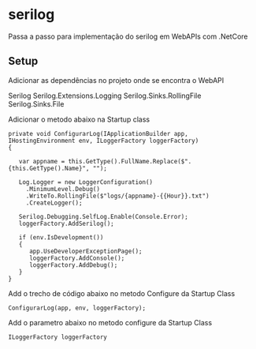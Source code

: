 # serilog
Passa a passo para implementação do serilog em WebAPIs com .NetCore

## Setup

Adicionar as dependências no projeto onde se encontra o WebAPI

Serilog
Serilog.Extensions.Logging
Serilog.Sinks.RollingFile
Serilog.Sinks.File

Adicionar o metodo abaixo na Startup class
```
private void ConfigurarLog(IApplicationBuilder app, IHostingEnvironment env, ILoggerFactory loggerFactory)
{

   var appname = this.GetType().FullName.Replace($".{this.GetType().Name}", "");

   Log.Logger = new LoggerConfiguration()
     .MinimumLevel.Debug()
     .WriteTo.RollingFile($"logs/{appname}-{{Hour}}.txt")
     .CreateLogger();

   Serilog.Debugging.SelfLog.Enable(Console.Error);
   loggerFactory.AddSerilog();

   if (env.IsDevelopment())
   {
      app.UseDeveloperExceptionPage();
      loggerFactory.AddConsole();
      loggerFactory.AddDebug();
   }
}
```
Add o trecho de código abaixo no metodo Configure da Startup Class
```
ConfigurarLog(app, env, loggerFactory);
```
Add o parametro abaixo no metodo configure da Startup Class
```
ILoggerFactory loggerFactory
```
